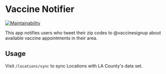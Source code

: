 # Vaccine Notifier

[![Maintainability](https://api.codeclimate.com/v1/badges/dad2d32da2d576e4a99a/maintainability)](https://codeclimate.com/github/ivanoblomov/vaccine-notifier/maintainability)

This app notifies users who tweet their zip codes to @vaccinesignup about available vaccine appointments in their area.

## Usage

Visit `/locations/sync` to sync Locations with LA County's data set.
